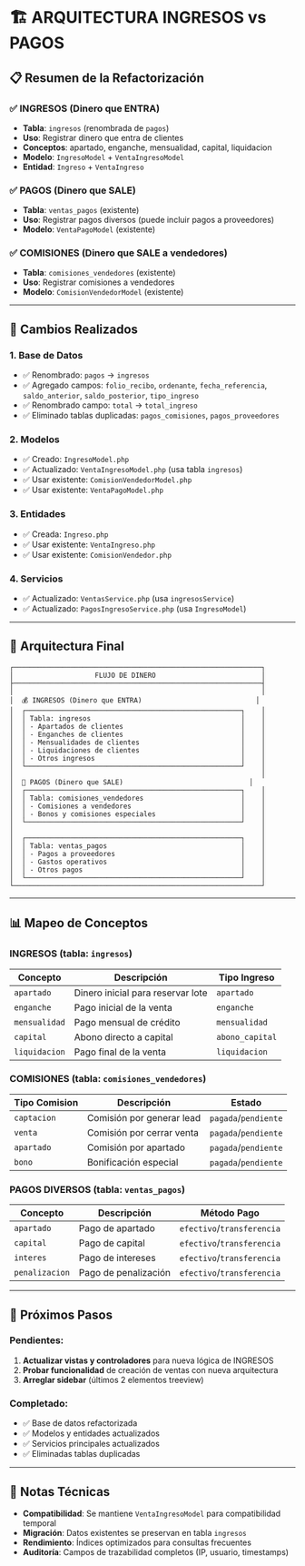 # 🏗️ ARQUITECTURA INGRESOS vs PAGOS

## 📋 Resumen de la Refactorización

### ✅ **INGRESOS** (Dinero que ENTRA)
- **Tabla**: `ingresos` (renombrada de `pagos`)
- **Uso**: Registrar dinero que entra de clientes
- **Conceptos**: apartado, enganche, mensualidad, capital, liquidacion
- **Modelo**: `IngresoModel` + `VentaIngresoModel`
- **Entidad**: `Ingreso` + `VentaIngreso`

### ✅ **PAGOS** (Dinero que SALE) 
- **Tabla**: `ventas_pagos` (existente)
- **Uso**: Registrar pagos diversos (puede incluir pagos a proveedores)
- **Modelo**: `VentaPagoModel` (existente)

### ✅ **COMISIONES** (Dinero que SALE a vendedores)
- **Tabla**: `comisiones_vendedores` (existente)
- **Uso**: Registrar comisiones a vendedores
- **Modelo**: `ComisionVendedorModel` (existente)

---

## 🔄 Cambios Realizados

### 1. **Base de Datos**
- ✅ Renombrado: `pagos` → `ingresos`
- ✅ Agregado campos: `folio_recibo`, `ordenante`, `fecha_referencia`, `saldo_anterior`, `saldo_posterior`, `tipo_ingreso`
- ✅ Renombrado campo: `total` → `total_ingreso`
- ✅ Eliminado tablas duplicadas: `pagos_comisiones`, `pagos_proveedores`

### 2. **Modelos**
- ✅ Creado: `IngresoModel.php`
- ✅ Actualizado: `VentaIngresoModel.php` (usa tabla `ingresos`)
- ✅ Usar existente: `ComisionVendedorModel.php`
- ✅ Usar existente: `VentaPagoModel.php`

### 3. **Entidades**
- ✅ Creada: `Ingreso.php`
- ✅ Usar existente: `VentaIngreso.php`
- ✅ Usar existente: `ComisionVendedor.php`

### 4. **Servicios**
- ✅ Actualizado: `VentasService.php` (usa `ingresosService`)
- ✅ Actualizado: `PagosIngresoService.php` (usa `IngresoModel`)

---

## 🔧 Arquitectura Final

```
┌─────────────────────────────────────────────────────────────┐
│                    FLUJO DE DINERO                          │
├─────────────────────────────────────────────────────────────┤
│                                                             │
│  💰 INGRESOS (Dinero que ENTRA)                            │
│  ┌─────────────────────────────────────────────────────┐    │
│  │ Tabla: ingresos                                     │    │
│  │ - Apartados de clientes                             │    │
│  │ - Enganches de clientes                             │    │
│  │ - Mensualidades de clientes                         │    │
│  │ - Liquidaciones de clientes                         │    │
│  │ - Otros ingresos                                    │    │
│  └─────────────────────────────────────────────────────┘    │
│                                                             │
│  💸 PAGOS (Dinero que SALE)                               │
│  ┌─────────────────────────────────────────────────────┐    │
│  │ Tabla: comisiones_vendedores                        │    │
│  │ - Comisiones a vendedores                           │    │
│  │ - Bonos y comisiones especiales                     │    │
│  └─────────────────────────────────────────────────────┘    │
│                                                             │
│  ┌─────────────────────────────────────────────────────┐    │
│  │ Tabla: ventas_pagos                                 │    │
│  │ - Pagos a proveedores                               │    │
│  │ - Gastos operativos                                 │    │
│  │ - Otros pagos                                       │    │
│  └─────────────────────────────────────────────────────┘    │
└─────────────────────────────────────────────────────────────┘
```

---

## 📊 Mapeo de Conceptos

### **INGRESOS** (tabla: `ingresos`)
| Concepto | Descripción | Tipo Ingreso |
|----------|-------------|--------------|
| `apartado` | Dinero inicial para reservar lote | `apartado` |
| `enganche` | Pago inicial de la venta | `enganche` |
| `mensualidad` | Pago mensual de crédito | `mensualidad` |
| `capital` | Abono directo a capital | `abono_capital` |
| `liquidacion` | Pago final de la venta | `liquidacion` |

### **COMISIONES** (tabla: `comisiones_vendedores`)
| Tipo Comision | Descripción | Estado |
|---------------|-------------|---------|
| `captacion` | Comisión por generar lead | `pagada`/`pendiente` |
| `venta` | Comisión por cerrar venta | `pagada`/`pendiente` |
| `apartado` | Comisión por apartado | `pagada`/`pendiente` |
| `bono` | Bonificación especial | `pagada`/`pendiente` |

### **PAGOS DIVERSOS** (tabla: `ventas_pagos`)
| Concepto | Descripción | Método Pago |
|----------|-------------|-------------|
| `apartado` | Pago de apartado | `efectivo`/`transferencia` |
| `capital` | Pago de capital | `efectivo`/`transferencia` |
| `interes` | Pago de intereses | `efectivo`/`transferencia` |
| `penalizacion` | Pago de penalización | `efectivo`/`transferencia` |

---

## 🎯 Próximos Pasos

### Pendientes:
1. **Actualizar vistas y controladores** para nueva lógica de INGRESOS
2. **Probar funcionalidad** de creación de ventas con nueva arquitectura
3. **Arreglar sidebar** (últimos 2 elementos treeview)

### Completado:
- ✅ Base de datos refactorizada
- ✅ Modelos y entidades actualizados
- ✅ Servicios principales actualizados
- ✅ Eliminadas tablas duplicadas

---

## 📝 Notas Técnicas

- **Compatibilidad**: Se mantiene `VentaIngresoModel` para compatibilidad temporal
- **Migración**: Datos existentes se preservan en tabla `ingresos`
- **Rendimiento**: Índices optimizados para consultas frecuentes
- **Auditoría**: Campos de trazabilidad completos (IP, usuario, timestamps)
